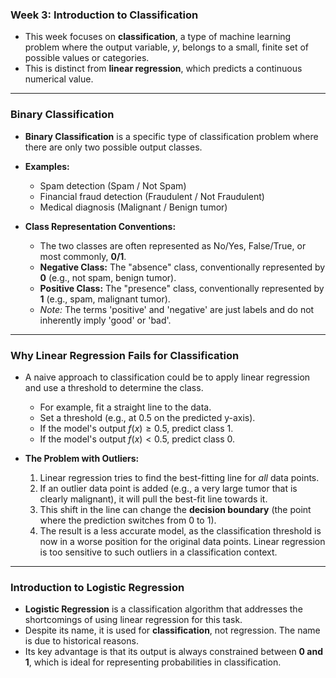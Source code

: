 ### **Week 3: Introduction to Classification**

- This week focuses on **classification**, a type of machine learning problem where the output variable, $y$, belongs to a small, finite set of possible values or categories.
- This is distinct from **linear regression**, which predicts a continuous numerical value.

---

### **Binary Classification**

- **Binary Classification** is a specific type of classification problem where there are only two possible output classes.

- **Examples:**

  - Spam detection (Spam / Not Spam)
  - Financial fraud detection (Fraudulent / Not Fraudulent)
  - Medical diagnosis (Malignant / Benign tumor)

- **Class Representation Conventions:**
  - The two classes are often represented as No/Yes, False/True, or most commonly, **0/1**.
  - **Negative Class:** The "absence" class, conventionally represented by **0** (e.g., not spam, benign tumor).
  - **Positive Class:** The "presence" class, conventionally represented by **1** (e.g., spam, malignant tumor).
  - _Note:_ The terms 'positive' and 'negative' are just labels and do not inherently imply 'good' or 'bad'.

---

### **Why Linear Regression Fails for Classification**

- A naive approach to classification could be to apply linear regression and use a threshold to determine the class.

  - For example, fit a straight line to the data.
  - Set a threshold (e.g., at 0.5 on the predicted y-axis).
  - If the model's output $f(x) \ge 0.5$, predict class 1.
  - If the model's output $f(x) < 0.5$, predict class 0.

- **The Problem with Outliers:**
  1. Linear regression tries to find the best-fitting line for _all_ data points.
  2. If an outlier data point is added (e.g., a very large tumor that is clearly malignant), it will pull the best-fit line towards it.
  3. This shift in the line can change the **decision boundary** (the point where the prediction switches from 0 to 1).
  4. The result is a less accurate model, as the classification threshold is now in a worse position for the original data points. Linear regression is too sensitive to such outliers in a classification context.

---

### **Introduction to Logistic Regression**

- **Logistic Regression** is a classification algorithm that addresses the shortcomings of using linear regression for this task.
- Despite its name, it is used for **classification**, not regression. The name is due to historical reasons.
- Its key advantage is that its output is always constrained between **0 and 1**, which is ideal for representing probabilities in classification.
